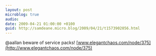 ```yaml
---
layout: post
microblog: true
audio: 
date: 2009-04-21 01:00:00 +0100
guid: http://samdeane.micro.blog/2009/04/21/t1573902056.html
---
```

@aallan beware of service packs! [www.elegantchaos.com/node/375](http://www.elegantchaos.com/node/375)
